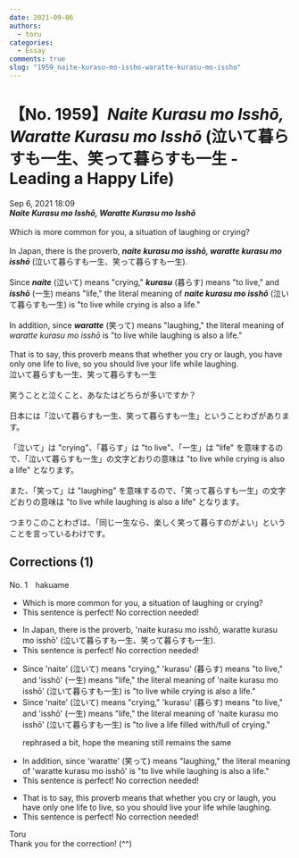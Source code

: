 ```yaml
---
date: 2021-09-06
authors:
  - toru
categories:
  - Essay
comments: true
slug: "1959_naite-kurasu-mo-issho-waratte-kurasu-mo-issho"
---
```


# 【No. 1959】<strong><em>Naite Kurasu mo Isshō, Waratte Kurasu mo Isshō</em></strong> (泣いて暮らすも一生、笑って暮らすも一生 - Leading a Happy Life)
<div class="date">Sep 6, 2021 18:09</div>
<div id="post"><div id="body_show_ori">
<strong><em>Naite Kurasu mo Isshō, Waratte Kurasu mo Isshō</em></strong><br/><br/>Which is more common for you, a situation of laughing or crying?<br/><br/>In Japan, there is the proverb, <strong><em>naite kurasu mo isshō, waratte kurasu mo isshō</em></strong> (泣いて暮らすも一生、笑って暮らすも一生).<br/><br/>Since <strong><em>naite</em></strong> (泣いて) means "crying," <strong><em>kurasu</em></strong> (暮らす) means "to live," and <strong><em>isshō</em></strong> (一生) means "life," the literal meaning of <strong><em>naite kurasu mo isshō</em></strong> (泣いて暮らすも一生) is "to live while crying is also a life."<br/><br/>In addition, since <strong><em>waratte</em></strong> (笑って) means "laughing," the literal meaning of <em>waratte kurasu mo isshō</em> is "to live while laughing is also a life."<br/><br/>That is to say, this proverb means that whether you cry or laugh, you have only one life to live, so you should live your life while laughing.
</div></div>

<!-- more -->

<div id="post_ja"><div id="body_show_mo">
泣いて暮らすも一生、笑って暮らすも一生<br/><br/>笑うことと泣くこと、あなたはどちらが多いですか？<br/><br/>日本には「泣いて暮らすも一生、笑って暮らすも一生」ということわざがあります。<br/><br/>「泣いて」は "crying"、「暮らす」は "to live"、「一生」は "life" を意味するので、「泣いて暮らすも一生」の文字どおりの意味は "to live while crying is also a life" となります。<br/><br/>また、「笑って」は "laughing" を意味するので、「笑って暮らすも一生」の文字どおりの意味は "to live while laughing is also a life" となります。<br/><br/>つまりこのことわざは、「同じ一生なら、楽しく笑って暮らすのがよい」ということを言っているわけです。
</div></div>

## Corrections (1)
<div id="block"><div class="first_name"> No. 1　<span class="just_name">hakuame</span></div><div id="block2">
<ul class="correction_field">
<li class="incorrect">Which is more common for you, a situation of laughing or crying?</li>
<li class="corrected perfect">This sentence is perfect! No correction needed!</li>
</ul>
<ul class="correction_field">
<li class="incorrect">In Japan, there is the proverb, 'naite kurasu mo isshō, waratte kurasu mo isshō' (泣いて暮らすも一生、笑って暮らすも一生).</li>
<li class="corrected perfect">This sentence is perfect! No correction needed!</li>
</ul>
<ul class="correction_field">
<li class="incorrect">Since 'naite' (泣いて) means "crying," 'kurasu' (暮らす) means "to live," and 'isshō' (一生) means "life," the literal meaning of 'naite kurasu mo isshō' (泣いて暮らすも一生) is "to live while crying is also a life."</li>
<li class="corrected correct">
Since 'naite' (泣いて) means "crying," 'kurasu' (暮らす) means "to live," and 'isshō' (一生) means "life," the literal meaning of 'naite kurasu mo isshō' (泣いて暮らすも一生) is "<span class="f_blue">to live a life filled with/full of crying</span>."
<p class="correction_comment">rephrased a bit, hope the meaning still remains the same</p>
</li>
</ul>
<ul class="correction_field">
<li class="incorrect">In addition, since 'waratte' (笑って) means "laughing," the literal meaning of 'waratte kurasu mo isshō' is "to live while laughing is also a life."</li>
<li class="corrected perfect">This sentence is perfect! No correction needed!</li>
</ul>
<ul class="correction_field">
<li class="incorrect">That is to say, this proverb means that whether you cry or laugh, you have only one life to live, so you should live your life while laughing.</li>
<li class="corrected perfect">This sentence is perfect! No correction needed!</li>
</ul>
</div><div class="name"><span class="just_name">Toru</span><br>
Thank you for the correction! (^^)
</div>
</div>
